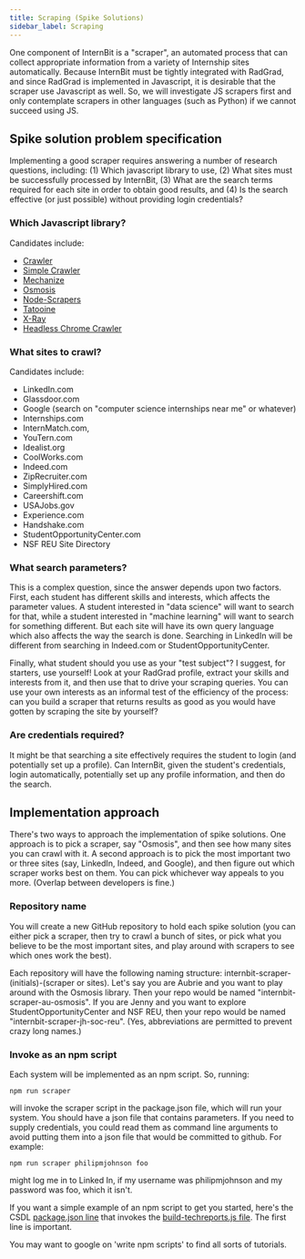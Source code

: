 ```yaml
---
title: Scraping (Spike Solutions)
sidebar_label: Scraping
---
```


One component of InternBit is a "scraper", an automated process that can collect appropriate information from a variety of Internship sites automatically. Because InternBit must be tightly integrated with RadGrad, and since RadGrad is implemented in Javascript, it is desirable that the scraper use Javascript as well. So, we will investigate JS scrapers first and only contemplate scrapers in other languages (such as Python) if we cannot succeed using JS.

## Spike solution problem specification 

Implementing a good scraper requires answering a number of research questions, including: (1) Which javascript library to use, (2) What sites must be successfully processed by InternBit, (3) What are the search terms required for each site in order to obtain good results, and (4) Is the search effective (or just possible) without providing login credentials?

### Which Javascript library?

Candidates include:

  * [Crawler](https://www.npmjs.com/package/crawler)
  * [Simple Crawler](https://www.npmjs.com/package/simplecrawler)
  * [Mechanize](https://www.npmjs.com/package/mechanize)
  * [Osmosis](https://www.npmjs.com/package/osmosis)
  * [Node-Scrapers](https://www.npmjs.com/package/node-scrapers)
  * [Tatooine](https://www.npmjs.com/package/tatooine)
  * [X-Ray](https://www.npmjs.com/package/x-ray)
  * [Headless Chrome Crawler](https://www.npmjs.com/package/headless-chrome-crawler)
  
### What sites to crawl?

Candidates include:

  * LinkedIn.com
  * Glassdoor.com
  * Google (search on "computer science internships near me" or whatever)
  * Internships.com
  * InternMatch.com, 
  * YouTern.com
  * Idealist.org
  * CoolWorks.com
  * Indeed.com
  * ZipRecruiter.com
  * SimplyHired.com
  * Careershift.com
  * USAJobs.gov
  * Experience.com
  * Handshake.com
  * StudentOpportunityCenter.com
  * NSF REU Site Directory
  
### What search parameters?

This is a complex question, since the answer depends upon two factors. First, each student has different skills and interests, which affects the parameter values.  A student interested in "data science" will want to search for that, while a student interested in "machine learning" will want to search for something different. But each site will have its own query language which also affects the way the search is done.  Searching in LinkedIn will be different from searching in Indeed.com or StudentOpportunityCenter.

Finally, what student should you use as your "test subject"? I suggest, for starters, use yourself!  Look at your RadGrad profile, extract your skills and interests from it, and then use that to drive your scraping queries.  You can use your own interests as an informal test of the efficiency of the process: can you build a scraper that returns results as good as you would have gotten by scraping the site by yourself?

### Are credentials required?

It might be that searching a site effectively requires the student to login (and potentially set up a profile). Can InternBit, given the student's credentials, login automatically, potentially set up any profile information, and then do the search.

## Implementation approach

There's two ways to approach the implementation of spike solutions. One approach is to pick a scraper, say "Osmosis", and then see how many sites you can crawl with it.  A second approach is to pick the most important two or three sites (say, LinkedIn, Indeed, and Google), and then figure out which scraper works best on them.  You can pick whichever way appeals to you more. (Overlap between developers is fine.)


### Repository name

You will create a new GitHub repository to hold each spike solution (you can either pick a scraper, then try to crawl a bunch of sites, or pick what you believe to be the most important sites, and play around with scrapers to see which ones work the best).

Each repository will have the following naming structure: internbit-scraper-(initials)-(scraper or sites). Let's say you are Aubrie and you want to play around with the Osmosis library. Then your repo would be named "internbit-scraper-au-osmosis". If you are Jenny and you want to explore StudentOpportunityCenter and NSF REU, then your repo would be named "internbit-scraper-jh-soc-reu". (Yes, abbreviations are permitted to prevent crazy long names.)

### Invoke as an npm script

Each system will be implemented as an npm script. So, running:

```
npm run scraper
```

will invoke the scraper script in the package.json file, which will run your system.  You should have a json file that contains parameters.  If you need to supply credentials, you could read them as command line arguments to avoid putting them into a json file that would be committed to github. For example:

```
npm run scraper philipmjohnson foo
```

might log me in to Linked In, if my username was philipmjohnson and my password was foo, which it isn't.

If you want a simple example of an npm script to get you started, here's the CSDL [package.json line](https://github.com/csdl/csdl.github.io/blob/src/src/package.json#L57) that invokes the [build-techreports.js file](https://github.com/csdl/csdl.github.io/blob/src/src/scripts/build-techreports.js). The first line is important. 

You may want to google on 'write npm scripts' to find all sorts of tutorials. 


